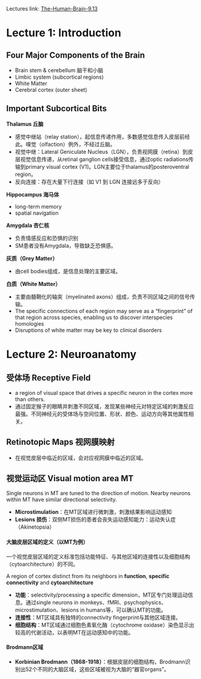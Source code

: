 Lectures link: [The-Human-Brain-9.13](https://www.bilibili.com/video/BV1te4y1t7yL/?spm_id_from=333.1387.favlist.content.click&vd_source=3eea97cca726b52e31eba5c50a723cb0)

# Lecture 1: Introduction

## Four Major Components of the Brain
- Brain stem & cerebellum 脑干和小脑
- Limbic system
(subcortical regions)
- White Matter
- Cerebral cortex (outer sheet)

## Important Subcortical Bits
**Thalamus 丘脑**
- 感觉中继站（relay station），起信息传递作用，多数感觉信息传入皮层前经此。嗅觉（olfaction）例外，不经过丘脑。
- 视觉中继：Lateral Geniculate Nucleus（LGN），负责视网膜（retina）到皮层视觉信息传递，从retinal ganglion cells接受信息，通过optic radiations传输到primary visual cortex (V1)。LGN主要位于thalamus的posteroventral region。 
- 反向连接：存在大量下行连接（如 V1 到 LGN 连接远多于反向）  

**Hippocampus 海马体**
- long-term memory
- spatial navigation

**Amygdala 杏仁核**
- 负责情感反应和恐惧的识别
- SM患者没有Amygdala，导致缺乏恐惧感。

**灰质（Grey Matter）**
- 由cell bodies组成，是信息处理的主要区域。

**白质（White Matter）**
- 主要由髓鞘化的轴突（myelinated axons）组成，负责不同区域之间的信号传输。
- The specific connections of each region may serve as a
“fingerprint” of that region across species, enabling us to
discover interspecies homologies
- Disruptions of white matter may be key to clinical disorders

# Lecture 2: Neuroanatomy
## 受体场 Receptive Field
- a region of visual space that drives a specific neuron in the cortex more than others.
- 通过固定猴子的眼睛并刺激不同区域，发现某些神经元对特定区域的刺激反应最强。不同神经元的受体场与空间位置、形状、颜色、运动方向等其他属性相关。

## Retinotopic Maps 视网膜映射
- 在视觉皮层中临近的区域，会对应视网膜中临近的区域。

## 视觉运动区 Visual motion area MT
Single neurons in MT are tuned to the direction of motion. Nearby neurons within MT have similar directional selectivity.

- **Microstimulation**：在MT区域进行微刺激，刺激结果影响运动感知
- **Lesions 损伤**：双侧MT损伤的患者会丧失运动感知能力：运动失认症（Akinetopsia）

#### 大脑皮层区域的定义（以MT为例）

一个视觉皮层区域的定义标准包括功能特征、与其他区域的连接性以及细胞结构（cytoarchitecture）的不同。

A region of cortex distinct from its neighbors in **function**, **specific connectivity** and **cytoarchitecture**

- **功能**：selectivity/processing a specific dimension，MT区专门处理运动信息。通过single neurons in monkeys、fMRI、psychophysics、microstimulation、lesions in humans等，可以确认MT的功能。
- **连接性**：MT区域具有独特的connectivity fingerprint与其他区域连接。
- **细胞结构**：MT区域通过细胞色素氧化酶（cytochrome
oxidase）染色显示出较高的代谢活动，以表明MT在运动感知中的功能。

#### Brodmann区域

- **Korbinian Brodmann（1868-1918）**：根据皮层的细胞结构，Brodmann识别出52个不同的大脑区域，这些区域被视为大脑的“器官organs”。
